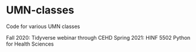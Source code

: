 # UMN-classes
Code for various UMN classes

Fall 2020: Tidyverse webinar through CEHD
Spring 2021: HINF 5502 Python for Health Sciences
